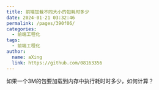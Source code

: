 ```yaml
---
title: 前端加载不同大小的包耗时多少
date: 2024-01-21 03:32:46
permalink: /pages/390f06/
categories:
  - 前端工程化
tags:
  - 前端工程化
author: 
  name: aXing
  link: https://github.com/08163356
---
```

如果一个3M的包要加载到内存中执行耗时时多少，如何计算？

